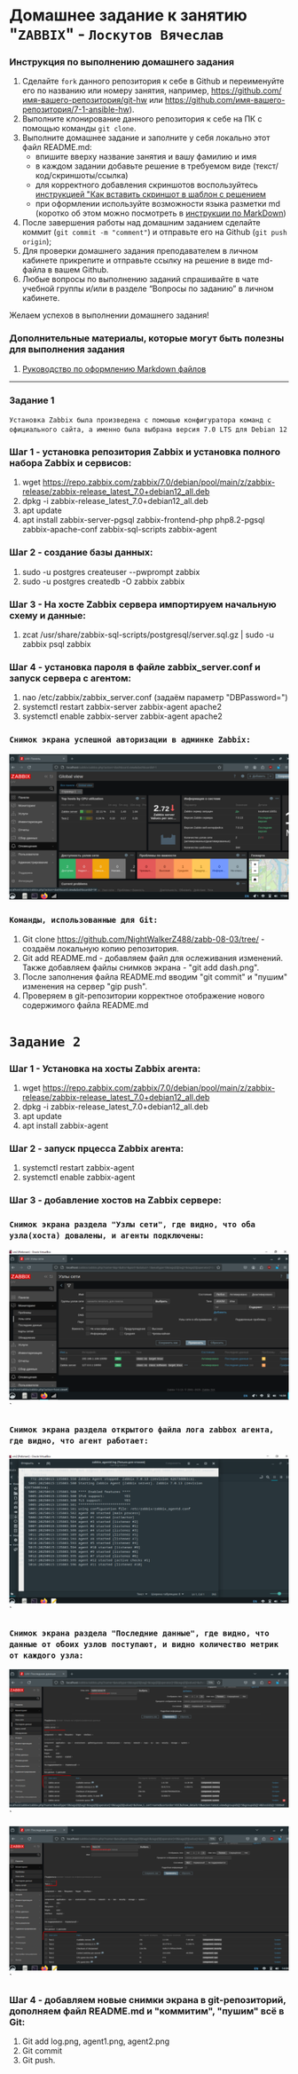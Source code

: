 # Домашнее задание к занятию "`ZABBIX`" - `Лоскутов Вячеслав`


### Инструкция по выполнению домашнего задания
   1. Сделайте `fork` данного репозитория к себе в Github и переименуйте его по названию или номеру занятия, например, https://github.com/имя-вашего-репозитория/git-hw или  https://github.com/имя-вашего-репозитория/7-1-ansible-hw).
   2. Выполните клонирование данного репозитория к себе на ПК с помощью команды `git clone`.
   3. Выполните домашнее задание и заполните у себя локально этот файл README.md:
      - впишите вверху название занятия и вашу фамилию и имя
      - в каждом задании добавьте решение в требуемом виде (текст/код/скриншоты/ссылка)
      - для корректного добавления скриншотов воспользуйтесь [инструкцией "Как вставить скриншот в шаблон с решением](https://github.com/netology-code/sys-pattern-homework/blob/main/screen-instruction.md)
      - при оформлении используйте возможности языка разметки md (коротко об этом можно посмотреть в [инструкции  по MarkDown](https://github.com/netology-code/sys-pattern-homework/blob/main/md-instruction.md))
   4. После завершения работы над домашним заданием сделайте коммит (`git commit -m "comment"`) и отправьте его на Github (`git push origin`);
   5. Для проверки домашнего задания преподавателем в личном кабинете прикрепите и отправьте ссылку на решение в виде md-файла в вашем Github.
   6. Любые вопросы по выполнению заданий спрашивайте в чате учебной группы и/или в разделе “Вопросы по заданию” в личном кабинете.
   
Желаем успехов в выполнении домашнего задания!
   
### Дополнительные материалы, которые могут быть полезны для выполнения задания

1. [Руководство по оформлению Markdown файлов](https://gist.github.com/Jekins/2bf2d0638163f1294637#Code)

---

### Задание 1

`Установка Zabbix была произведена с помошью конфигуратора команд с официального сайта, а именно была выбрана версия 7.0 LTS для Debian 12`

### Шаг 1 - установка репозитория Zabbix и установка полного набора Zabbix и сервисов:
1. wget https://repo.zabbix.com/zabbix/7.0/debian/pool/main/z/zabbix-release/zabbix-release_latest_7.0+debian12_all.deb
2. dpkg -i zabbix-release_latest_7.0+debian12_all.deb
3. apt update
4. apt install zabbix-server-pgsql zabbix-frontend-php php8.2-pgsql zabbix-apache-conf zabbix-sql-scripts zabbix-agent

### Шаг 2 - создание базы данных:

1. sudo -u postgres createuser --pwprompt zabbix
2. sudo -u postgres createdb -O zabbix zabbix

### Шаг 3 - На хосте Zabbix сервера импортируем начальную схему и данные:

1. zcat /usr/share/zabbix-sql-scripts/postgresql/server.sql.gz | sudo -u zabbix psql zabbix


### Шаг 4 - установка пароля в файле zabbix_server.conf и запуск сервера с агентом:

1. nao 	/etc/zabbix/zabbix_server.conf  (задаём параметр "DBPassword=")
2. systemctl restart zabbix-server zabbix-agent apache2
3. systemctl enable zabbix-server zabbix-agent apache2


### `Снимок экрана успешной авторизации в админке Zabbix:`

![Глобальный вид - сервер сконфигурирован и подключены два агента:](https://github.com/NightWalkerZ488/zabb-08-03/blob/main/dash.PNG)

### `Команды, использованные для Git:`

1. Git clone https://github.com/NightWalkerZ488/zabb-08-03/tree/ - создаём локальную копию репозитория.
2. Git add README.md - добавляем файл для ослеживания изменений. Также добавляем файлы снимков экрана - "git add dash.png".
3. После заполнения файла README.md вводим "git commit" и "пушим" изменения на сервер "gip push".
4. Проверяем в git-репозитории корректное отображение нового содержимого файла README.md

# `Задание 2`

### Шаг 1 - Установка на хосты Zabbix агента: 

1. wget https://repo.zabbix.com/zabbix/7.0/debian/pool/main/z/zabbix-release/zabbix-release_latest_7.0+debian12_all.deb
2. dpkg -i zabbix-release_latest_7.0+debian12_all.deb
3. apt update
4. apt install zabbix-agent

### Шаг 2 - запуск прцесса Zabbix агента:

1. systemctl restart zabbix-agent
2. systemctl enable zabbix-agent

### Шаг 3 - добавление хостов на Zabbix сервере:

### `Снимок экрана раздела "Узлы сети", где видно, что оба узла(хоста) довалены, и агенты подключены: ` 

![Подключенные хосты доступны:](https://github.com/NightWalkerZ488/zabb-08-03/blob/main/hosts.PNG)`

### `Снимок экрана раздела открытого файла лога zabbox агента, где видно, что агент работает:` 

![Log агента:](https://github.com/NightWalkerZ488/zabb-08-03/blob/main/log.PNG)`

### `Снимок экрана раздела "Последние данные", где видно, что данные от обоих узлов поступают, и видно количество метрик от каждого узла:` 

![Метрики узла 1:](https://github.com/NightWalkerZ488/zabb-08-03/blob/main/agent1.PNG)`

![Метрики узла 2:](https://github.com/NightWalkerZ488/zabb-08-03/blob/main/agent2.PNG)`

### Шаг 4 - добавляем новые снимки экрана в git-репозиторий, дополняем файл README.md и "коммитим", "пушим" всё в Git:

1. Git add log.png, agent1.png, agent2.png
2. Git commit
3. Git push.
